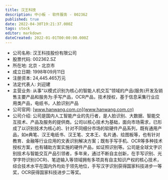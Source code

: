 ```yaml
---
title: 汉王科技
description: 中小板 - 软件服务 - 002362
published: true
date: 2022-04-30T19:21:37.000Z
tags: stock
editor: markdown
dateCreated: 2022-01-01T00:00:00.000Z
---
```


- 公司名称: 汉王科技股份有限公司
- 股票代码: 002362.SZ
- 所在地: 北京 - 北京市
- 成立日期: 1998年09月11日
- 注册资本: 24,445.465万元
- 法定代表人: 刘迎建
- 主营业务: 从事“以模式识别为核心的智能人机交互”领域的产品(服务)开发及销售主要产品和服务为:手写产品，OCR产品，技术授权，基于信息采集行业应用类产品，电纸书，人脸识别产品
- 公司官网: [www.hanwang.com.cn](www.hanwang.com.cn)
- 公司介绍: 公司是国内人工智能产业的先行者，是人脸识别、大数据、智能交互技术、产品及服务的提供商。公司以核心技术为基础，面向市场需求，已形成了以识别技术为核心的、针对不同细分市场的软硬件产品系列，既有通用产品，如e典笔、汉王电纸书、汉王笔、文本王、名片通、绘图板等，也有针对教育、金融等行业应用的文表识别解决方案；既有手写手机、OCR等多种技术授权方案，也有辅助方案实施的硬件产品，如证照识别等。公司是全球文字识别技术与智能交互产品引领者，多年来，通过不断自主创新，在手写识别、光学字符识别(OCR)、笔迹输入等领域拥有多项具有自主知识产权的核心技术，综合技术水平在国内外均处于领先地位，手写汉字识别获得国家科技进步一等奖，OCR获得国家科技进步二等奖。


